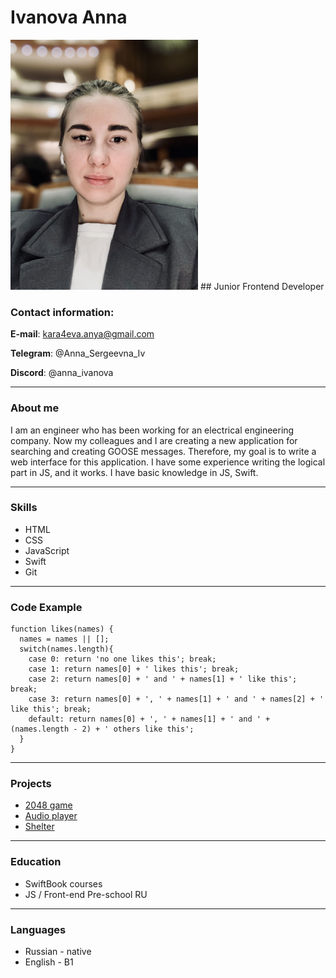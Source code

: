 # Ivanova Anna
<!-- ![Photo](/assets/IMG_3461.jpeg) -->
<img src="/assets/IMG_3461.jpeg" width="300">
## Junior Frontend Developer

### Contact information:
**E-mail**: kara4eva.anya@gmail.com


**Telegram**: @Anna_Sergeevna_Iv


**Discord**: @anna_ivanova
***


### About me
I am an engineer who has been working for an electrical engineering company. Now my colleagues and I are creating a new application for searching and creating GOOSE messages. Therefore, my goal is to write a web interface for this application. I have some experience writing the logical part in JS, and it works. I have basic knowledge in JS, Swift.
***


### Skills
* HTML
* CSS
* JavaScript
* Swift
* Git
***


### Code Example
```
function likes(names) {
  names = names || [];
  switch(names.length){
    case 0: return 'no one likes this'; break;
    case 1: return names[0] + ' likes this'; break;
    case 2: return names[0] + ' and ' + names[1] + ' like this'; break;
    case 3: return names[0] + ', ' + names[1] + ' and ' + names[2] + ' like this'; break;
    default: return names[0] + ', ' + names[1] + ' and ' + (names.length - 2) + ' others like this';
  }
}
```
***


### Projects
* [2048 game](https://rolling-scopes-school.github.io/annasergeevnaiv-JSFEPRESCHOOL2024Q2/random-game/index.html)
* [Audio player](https://rolling-scopes-school.github.io/annasergeevnaiv-JSFEPRESCHOOL2024Q2//audio-player/index.html)
* [Shelter](https://rolling-scopes-school.github.io/annasergeevnaiv-JSFEPRESCHOOL2024Q2/shelter/index.html)
***


### Education
* SwiftBook courses
* JS / Front-end Pre-school RU
***


### Languages
* Russian - native
* English - B1